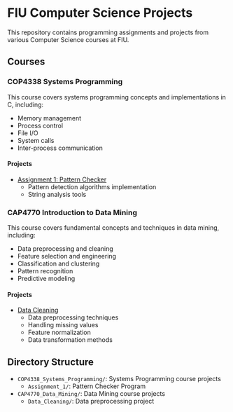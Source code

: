 # FIU Computer Science Projects

This repository contains programming assignments and projects from various Computer Science courses at FIU.

## Courses

### COP4338 Systems Programming
This course covers systems programming concepts and implementations in C, including:
- Memory management
- Process control
- File I/O
- System calls
- Inter-process communication

#### Projects
- [Assignment 1: Pattern Checker](COP4338_Systems_Programming/Assignment_1)
  - Pattern detection algorithms implementation
  - String analysis tools

### CAP4770 Introduction to Data Mining
This course covers fundamental concepts and techniques in data mining, including:
- Data preprocessing and cleaning
- Feature selection and engineering
- Classification and clustering
- Pattern recognition
- Predictive modeling

#### Projects
- [Data Cleaning](CAP4770_Data_Mining/Data_Cleaning)
  - Data preprocessing techniques
  - Handling missing values
  - Feature normalization
  - Data transformation methods

## Directory Structure
- `COP4338_Systems_Programming/`: Systems Programming course projects
  - `Assignment_1/`: Pattern Checker Program
- `CAP4770_Data_Mining/`: Data Mining course projects
  - `Data_Cleaning/`: Data preprocessing project 